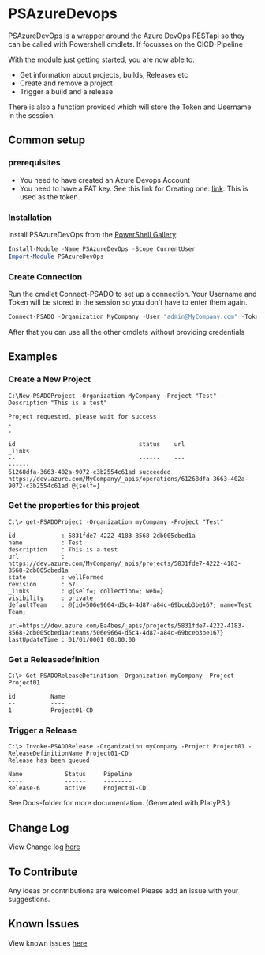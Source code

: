 # PSAzureDevops

PSAzureDevOps is a wrapper around the Azure DevOps RESTapi so they can be called with Powershell cmdlets.
If focusses on the CICD-Pipeline

With the module just getting started, you are now able to:

- Get information about projects, builds, Releases etc
- Create and remove a project
- Trigger a build and a release

There is also a function provided which will store the Token and Username in the session.

## Common setup

### prerequisites

- You need to have created an Azure Devops Account
- You need to have a PAT key. See this link for Creating one: [link](https://docs.microsoft.com/en-us/azure/devops/organizations/accounts/use-personal-access-tokens-to-authenticate?view=azure-devops). This is used as the token.

### Installation

Install PSAzureDevOps from the [PowerShell Gallery](https://powershellgallery.com):

```powershell
Install-Module -Name PSAzureDevOps -Scope CurrentUser
Import-Module PSAzureDevOps
```

### Create Connection

Run the cmdlet Connect-PSADO to set up a connection. Your Username and Token will be stored in the session so you don't have to enter them again.

```powershell
Connect-PSADO -Organization MyCompany -User "admin@MyCompany.com" -Token "203fn320fh3ainfaowinf23023f9n39naf89wnf9"
```

After that you can use all the other cmdlets without providing credentials

## Examples

### Create a New Project

```
C:\New-PSADOProject -Organization MyCompany -Project "Test" -Description "This is a test"

Project requested, please wait for success
.
.

id                                   status    url                                                                                _links
--                                   ------    ---                                                                                ------
61268dfa-3663-402a-9072-c3b2554c61ad succeeded https://dev.azure.com/MyCompany/_apis/operations/61268dfa-3663-402a-9072-c3b2554c61ad @{self=}
```

### Get the properties for this project

```
C:\> get-PSADOProject -Organization myCompany -Project "Test"

id             : 5831fde7-4222-4183-8568-2db005cbed1a
name           : Test
description    : This is a test
url            : https://dev.azure.com/MyCompany/_apis/projects/5831fde7-4222-4183-8568-2db005cbed1a
state          : wellFormed
revision       : 67
_links         : @{self=; collection=; web=}
visibility     : private
defaultTeam    : @{id=506e9664-d5c4-4d87-a84c-69bceb3be167; name=Test Team;
                 url=https://dev.azure.com/Ba4bes/_apis/projects/5831fde7-4222-4183-8568-2db005cbed1a/teams/506e9664-d5c4-4d87-a84c-69bceb3be167}
lastUpdateTime : 01/01/0001 00:00:00
```

### Get a Releasedefinition

```
C:\> Get-PSADOReleaseDefinition -Organization myCompany -Project Project01

id          Name
--          ----
1           Project01-CD
```

### Trigger a Release

```
C:\> Invoke-PSADORelease -Organization myCompany -Project Project01 -ReleaseDefinitionName Project01-CD
Release has been queued

Name            Status     Pipeline
----            ------     --------
Release-6       active     Project01-CD
```

See Docs-folder for more documentation. (Generated with PlatyPS )

## Change Log

View Change log [here](CHANGELOG.md)

## To Contribute

Any ideas or contributions are welcome!
Please add an issue with your suggestions.


## Known Issues

View known issues [here](https://github.com/Ba4bes/PSAzureDevops/issues)

